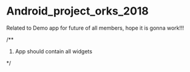 # Android_project_orks_2018
Related to Demo app for future of all members, hope it is gonna work!!! 

/**
  1. App should contain all widgets

*/
